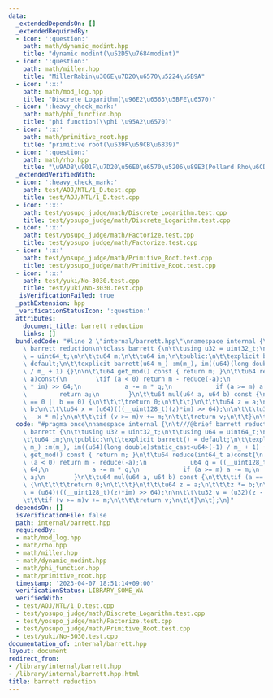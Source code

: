 ```yaml
---
data:
  _extendedDependsOn: []
  _extendedRequiredBy:
  - icon: ':question:'
    path: math/dynamic_modint.hpp
    title: "dynamic modint(\u52D5\u7684modint)"
  - icon: ':question:'
    path: math/miller.hpp
    title: "MillerRabin\u306E\u7D20\u6570\u5224\u5B9A"
  - icon: ':x:'
    path: math/mod_log.hpp
    title: "Discrete Logarithm(\u96E2\u6563\u5BFE\u6570)"
  - icon: ':heavy_check_mark:'
    path: math/phi_function.hpp
    title: "phi function(\\phi \u95A2\u6570)"
  - icon: ':x:'
    path: math/primitive_root.hpp
    title: "primitive root(\u539F\u59CB\u6839)"
  - icon: ':question:'
    path: math/rho.hpp
    title: "\u9AD8\u901F\u7D20\u56E0\u6570\u5206\u89E3(Pollard Rho\u6CD5)"
  _extendedVerifiedWith:
  - icon: ':heavy_check_mark:'
    path: test/AOJ/NTL/1_D.test.cpp
    title: test/AOJ/NTL/1_D.test.cpp
  - icon: ':x:'
    path: test/yosupo_judge/math/Discrete_Logarithm.test.cpp
    title: test/yosupo_judge/math/Discrete_Logarithm.test.cpp
  - icon: ':x:'
    path: test/yosupo_judge/math/Factorize.test.cpp
    title: test/yosupo_judge/math/Factorize.test.cpp
  - icon: ':x:'
    path: test/yosupo_judge/math/Primitive_Root.test.cpp
    title: test/yosupo_judge/math/Primitive_Root.test.cpp
  - icon: ':x:'
    path: test/yuki/No-3030.test.cpp
    title: test/yuki/No-3030.test.cpp
  _isVerificationFailed: true
  _pathExtension: hpp
  _verificationStatusIcon: ':question:'
  attributes:
    document_title: barrett reduction
    links: []
  bundledCode: "#line 2 \"internal/barrett.hpp\"\nnamespace internal {\n\t///@brief\
    \ barrett reduction\n\tclass barrett {\n\t\tusing u32 = uint32_t;\n\t\tusing u64\
    \ = uint64_t;\n\n\t\tu64 m;\n\t\tu64 im;\n\tpublic:\n\t\texplicit barrett() =\
    \ default;\n\t\texplicit barrett(u64 m_) :m(m_), im((u64)(long double)static_cast<u64>(-1)\
    \ / m_ + 1) {}\n\n\t\tu64 get_mod() const { return m; }\n\t\tu64 reduce(int64_t\
    \ a)const{\n        \tif (a < 0) return m - reduce(-a);\n            u64 q = ((__uint128_t)a\
    \ * im) >> 64;\n            a -= m * q;\n            if (a >= m) a -= m;\n   \
    \         return a;\n        }\n\t\tu64 mul(u64 a, u64 b) const {\n\t\t\tif (a\
    \ == 0 || b == 0) {\n\t\t\t\treturn 0;\n\t\t\t}\n\t\t\tu64 z = a;\n\t\t\tz *=\
    \ b;\n\t\t\tu64 x = (u64)(((__uint128_t)(z)*im) >> 64);\n\n\t\t\tu32 v = (u32)(z\
    \ - x * m);\n\n\t\t\tif (v >= m)v += m;\n\t\t\treturn v;\n\t\t}\n\t};\n}\n"
  code: "#pragma once\nnamespace internal {\n\t///@brief barrett reduction\n\tclass\
    \ barrett {\n\t\tusing u32 = uint32_t;\n\t\tusing u64 = uint64_t;\n\n\t\tu64 m;\n\
    \t\tu64 im;\n\tpublic:\n\t\texplicit barrett() = default;\n\t\texplicit barrett(u64\
    \ m_) :m(m_), im((u64)(long double)static_cast<u64>(-1) / m_ + 1) {}\n\n\t\tu64\
    \ get_mod() const { return m; }\n\t\tu64 reduce(int64_t a)const{\n        \tif\
    \ (a < 0) return m - reduce(-a);\n            u64 q = ((__uint128_t)a * im) >>\
    \ 64;\n            a -= m * q;\n            if (a >= m) a -= m;\n            return\
    \ a;\n        }\n\t\tu64 mul(u64 a, u64 b) const {\n\t\t\tif (a == 0 || b == 0)\
    \ {\n\t\t\t\treturn 0;\n\t\t\t}\n\t\t\tu64 z = a;\n\t\t\tz *= b;\n\t\t\tu64 x\
    \ = (u64)(((__uint128_t)(z)*im) >> 64);\n\n\t\t\tu32 v = (u32)(z - x * m);\n\n\
    \t\t\tif (v >= m)v += m;\n\t\t\treturn v;\n\t\t}\n\t};\n}"
  dependsOn: []
  isVerificationFile: false
  path: internal/barrett.hpp
  requiredBy:
  - math/mod_log.hpp
  - math/rho.hpp
  - math/miller.hpp
  - math/dynamic_modint.hpp
  - math/phi_function.hpp
  - math/primitive_root.hpp
  timestamp: '2023-04-07 18:51:14+09:00'
  verificationStatus: LIBRARY_SOME_WA
  verifiedWith:
  - test/AOJ/NTL/1_D.test.cpp
  - test/yosupo_judge/math/Discrete_Logarithm.test.cpp
  - test/yosupo_judge/math/Factorize.test.cpp
  - test/yosupo_judge/math/Primitive_Root.test.cpp
  - test/yuki/No-3030.test.cpp
documentation_of: internal/barrett.hpp
layout: document
redirect_from:
- /library/internal/barrett.hpp
- /library/internal/barrett.hpp.html
title: barrett reduction
---
```

